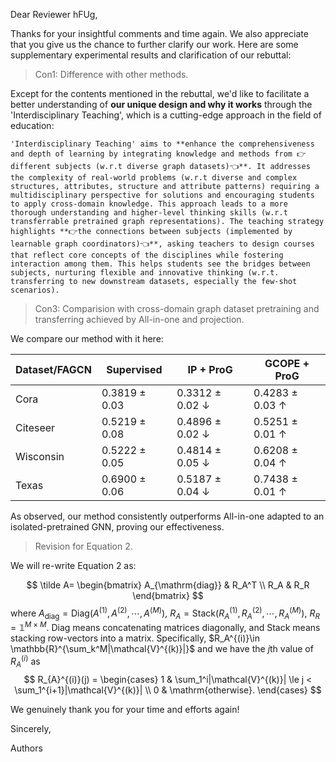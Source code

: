 Dear Reviewer hFUg,

Thanks for your insightful comments and time again. We also appreciate that you give us the chance to further clarify our work. Here are some supplementary experimental results and clarification of our rebuttal:

> Con1: Difference with other methods.

Except for the contents mentioned in the rebuttal, we'd like to facilitate a better understanding of **our unique design and why it works** through the 'Interdisciplinary Teaching', which is a cutting-edge approach in the field of education:

    'Interdisciplinary Teaching' aims to **enhance the comprehensiveness and depth of learning by integrating knowledge and methods from 👉different subjects (w.r.t diverse graph datasets)👈**. It addresses the complexity of real-world problems (w.r.t diverse and complex structures, attributes, structure and attribute patterns) requiring a multidisciplinary perspective for solutions and encouraging students to apply cross-domain knowledge. This approach leads to a more thorough understanding and higher-level thinking skills (w.r.t transferrable pretrained graph representations). The teaching strategy highlights **👉the connections between subjects (implemented by learnable graph coordinators)👈**, asking teachers to design courses that reflect core concepts of the disciplines while fostering interaction among them. This helps students see the bridges between subjects, nurturing flexible and innovative thinking (w.r.t. transferring to new downstream datasets, especially the few-shot scenarios).

> Con3: Comparision with cross-domain graph dataset pretraining and transferring achieved by All-in-one and projection.

We compare our method with it here:

|Dataset/FAGCN|Supervised|IP + ProG|GCOPE + ProG|
|---|---|---|---|
|Cora| 0.3819 ± 0.03 | 0.3312 ± 0.02 ↓|0.4283 ± 0.03 ↑ |
|Citeseer| 0.5219 ± 0.08 | 0.4896 ± 0.02 ↓|0.5251 ± 0.01 ↑ |
|Wisconsin| 0.5222 ± 0.05 | 0.4814 ± 0.05 ↓|0.6208 ± 0.04 ↑ |
|Texas|0.6900 ± 0.06| 0.5187 ± 0.04 ↓|0.7438 ± 0.01 ↑ |

As observed, our method consistently outperforms All-in-one adapted to an isolated-pretrained GNN, proving our effectiveness.

> Revision for Equation 2.

We will re-write Equation 2 as:

$$
\tilde A= \begin{bmatrix}
A_{\mathrm{diag}} & R_A^T \\
R_A & R_R
\end{bmatrix}
$$
where $A_{\mathrm{diag}} = \mathrm{Diag}(A^{(1)},A^{(2)},\cdots,A^{(M)})$, $R_A=\mathrm{Stack}(R_A^{(1)},R_A^{(2)},\cdots,R_A^{(M)})$, $R_R=\mathbb{1}^{M\times M}$. $\mathrm{Diag}$ means concatenating matrices diagonally, and $\mathrm{Stack}$ means stacking row-vectors into a matrix. Specifically, $R_A^{(i)}\in \mathbb{R}^{\sum_k^M|\mathcal{V}^{(k)}|}$ and we have the $j$th value of $R_A^{(i)}$ as 
$$
R_{A}^{(i)}(j) = 
\begin{cases}
1 & \sum_1^i|\mathcal{V}^{(k)}| \le j < \sum_1^{i+1}|\mathcal{V}^{(k)}| \\
0 & \mathrm{otherwise}.
\end{cases}
$$

We genuinely thank you for your time and efforts again!

Sincerely,

Authors
